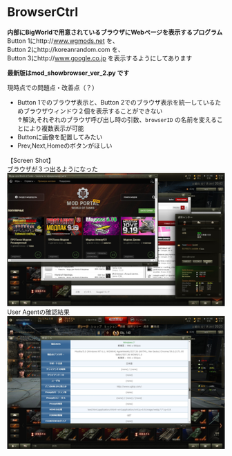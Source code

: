 # BrowserCtrl
<b>内部にBigWorldで用意されているブラウザにWebページを表示するプログラム</b>  
Button 1にhttp://www.wgmods.net を、  
Button 2にhttp://koreanrandom.com を、  
Button 3にhttp://www.google.co.jp を表示するようにしてあります  

<b>最新版はmod_showbrowser_ver_2.py です</b>  

現時点での問題点・改善点（？）  
- Button 1でのブラウザ表示と、Button 2でのブラウザ表示を統一しているためブラウザウィンドウ２個を表示することができない  
↑解決,それぞれのブラウザ呼び出し時の引数、`browserID` の名前を変えることにより複数表示が可能
- Buttonに画像を配置してみたい  
- Prev,Next,Homeのボタンがほしい  

【Screen Shot】  
ブラウザが３つ出るようになった![image_browser](image/shot_330.jpg)
User Agentの確認結果![image UserAgent](image/shot_329.jpg)
